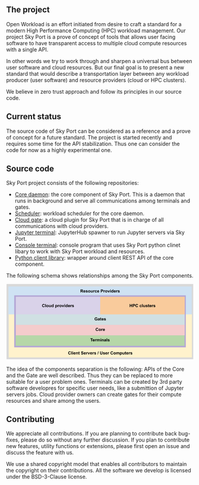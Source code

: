 ## The project

Open Workload is an effort initiated from desire to craft a standard for a modern High Performance Computing (HPC) workload management. Our project Sky Port is a prove of concept of tools that allows user facing software to have transparent access to multiple cloud compute resources with a single API.

In other words we try to work through and sharpen a universal bus between user software and cloud resources. But our final goal is to present a new standard that would describe a transportation layer between any workload producer (user software) and resource providers (cloud or HPC clusters).

We believe in zero trust approach and follow its principles in our source code. 

## Current status

The source code of Sky Port can be considered as a reference and a prove of concept for a future standard. The project is started recently and requires some time for the API stabilization. Thus one can consider the code for now as a highly experimental one.

## Source code

Sky Port project consists of the following repositories:
* [Core daemon](https://github.com/openworkload/swm-core): the core component of Sky Port. This is a daemon that runs in background and serve all communications among terminals and gates.
* [Scheduler](https://github.com/openworkload/swm-sched): workload scheduler for the core daemon.
* [Cloud gate](https://github.com/openworkload/swm-cloud-gate): a cloud plugin for Sky Port that is in charge of all communications with cloud providers.
* [Jupyter terminal](https://github.com/openworkload/swm-jupyter-term): JupyterHub spawner to run Jupyter servers via Sky Port. 
* [Console terminal](https://github.com/openworkload/swm-console-term): console program that uses Sky Port python clinet libary to work with Sky Port workload and resources.
* [Python client library](https://github.com/openworkload/swm-python-client): wrapper around client REST API of the core component.

The following schema shows relationships among the Sky Port components.

![schema](./images/skyport_schema.png)

The idea of the components separation is the following: APIs of the Core and the Gate are well described. Thus they can be replaced to more suitable for a user problem ones. Terminals can be created by 3rd party software developres for specific user needs, like a submittion of Jupyter servers jobs. Cloud provider owners can create gates for their compute resources and share among the users.

## Contributing

We appreciate all contributions. If you are planning to contribute back bug-fixes, please do so without any further discussion. If you plan to contribute new features, utility functions or extensions, please first open an issue and discuss the feature with us.

We use a shared copyright model that enables all contributors to maintain the copyright on their contributions. All the software we develop is licensed under the BSD-3-Clause license.
